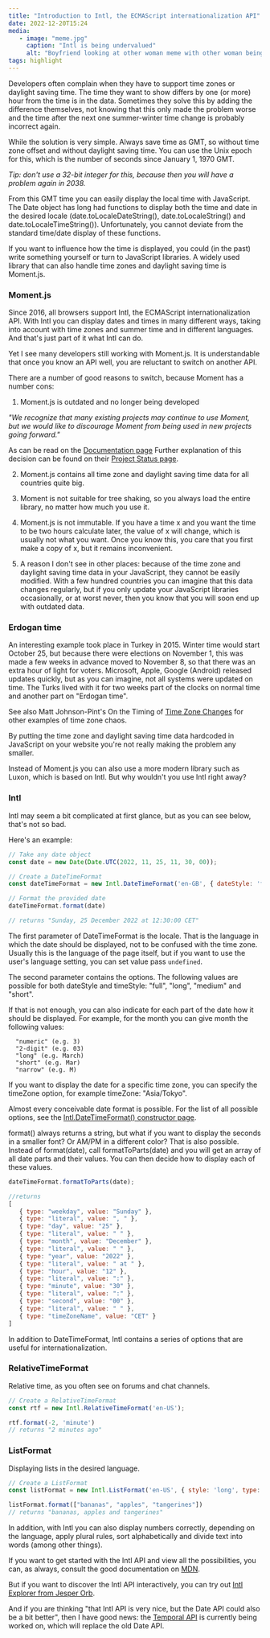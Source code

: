 ```yaml
---
title: "Introduction to Intl, the ECMAScript internationalization API"
date: 2022-12-20T15:24
media:
   - image: "meme.jpg"
     caption: "Intl is being undervalued"
     alt: "Boyfriend looking at other woman meme with other woman being moment and luxon and the girlfriend being Intl" 
tags: highlight
---
```


Developers often complain when they have to support time zones or daylight saving time.
The time they want to show differs by one (or more) hour from the time
is in the data. Sometimes they solve this by adding the difference themselves,
not knowing that this only made the problem worse and the time after the next one
summer-winter time change is probably incorrect again.

While the solution is very simple. Always save time as GMT, so without time zone offset and without daylight saving time. You can use the Unix epoch for this, which is the number of seconds since January 1, 1970 GMT.

_Tip: don't use a 32-bit integer for this, because then you will have a problem again in 2038._

From this GMT time you can easily display the local time with JavaScript. The Date object has long had functions to display both the time and date in the desired locale
(date.toLocaleDateString(), date.toLocaleString() and date.toLocaleTimeString()).
Unfortunately, you cannot deviate from the standard time/date display of these functions.

If you want to influence how the time is displayed, you could (in the past) write something yourself or turn to JavaScript libraries. A widely used library that can also handle time zones and daylight saving time is Moment.js.

### Moment.js

Since 2016, all browsers support Intl, the ECMAScript internationalization API.
With Intl you can display dates and times in many different ways, taking into account
with time zones and summer time and in different languages. And that's just part of it
what Intl can do.

Yet I see many developers still working with Moment.js.
It is understandable that once you know an API well, you are reluctant to switch
on another API.

There are a number of good reasons to switch, because Moment has a number
cons:

1. Moment.js is outdated and no longer being developed

_"We recognize that many existing projects may continue to use Moment, but we would like to discourage Moment from being used in new projects going forward."_

As can be read on the [Documentation page](https://momentjs.com/docs/)
Further explanation of this decision can be found on their [Project Status page](https://momentjs.com/docs/#/-project-status/).

2. Moment.js contains all time zone and daylight saving time data for all countries
   quite big.

3. Moment is not suitable for tree shaking, so you always load the entire library,
   no matter how much you use it.

4. Moment.js is not immutable. If you have a time x and you want the time to be two hours
   calculate later, the value of x will change, which is usually not what you want.
   Once you know this, you care
   that you first make a copy of x, but it remains inconvenient.

5. A reason I don't see in other places: because of the time zone and daylight saving time data
   in your JavaScript, they cannot be easily modified.
   With a few hundred countries you can imagine that this data changes regularly,
   but if you only update your JavaScript libraries occasionally, or at worst
   never, then you know that you will soon end up with outdated data.

### Erdogan time

An interesting example took place in Turkey in 2015. Winter time would start
October 25, but because there were elections on November 1, this was made a few weeks in advance
moved to November 8, so that there was an extra hour of light for voters.
Microsoft, Apple, Google (Android) released updates quickly, but as you can imagine,
not all systems were updated on time. The Turks lived with it for two weeks
part of the clocks on normal time and another part on "Erdogan time".

See also Matt Johnson-Pint's On the Timing of [Time Zone Changes](https://codeofmatt.com/on-the-timing-of-time-zone-changes/) for other examples
of time zone chaos. 

By putting the time zone and daylight saving time data hardcoded in JavaScript on your website
you're not really making the problem any smaller.

Instead of Moment.js you can also use a more modern library such as Luxon, which
is based on Intl. But why wouldn't you use Intl right away?

### Intl

Intl may seem a bit complicated at first glance, but as you can see below,
that's not so bad.

Here's an example:

```javascript
// Take any date object
const date = new Date(Date.UTC(2022, 11, 25, 11, 30, 00));

// Create a DateTimeFormat
const dateTimeFormat = new Intl.DateTimeFormat('en-GB', { dateStyle: 'full', timeStyle: 'long' })

// Format the provided date
dateTimeFormat.format(date)

// returns "Sunday, 25 December 2022 at 12:30:00 CET"
```

The first parameter of DateTimeFormat is the locale. That is the language in which the date
should be displayed, not to be confused with the time zone. Usually this is the language of the page
itself, but if you want to use the user's language setting, you can set value
pass `undefined`.

The second parameter contains the options. The following values are possible for both dateStyle and timeStyle: "full", "long", "medium" and "short".

If that is not enough, you can also indicate for each part of the date how it should be displayed. For example, for the month you can give month the following values:

```text
  "numeric" (e.g. 3)
  "2-digit" (e.g. 03)
  "long" (e.g. March)
  "short" (e.g. Mar)
  "narrow" (e.g. M)
```

If you want to display the date for a specific time zone, you can specify the timeZone option, for example timeZone: "Asia/Tokyo".

Almost every conceivable date format is possible. For the list of all possible options, see the [Intl.DateTimeFormat() constructor page](https://developer.mozilla.org/en-US/docs/Web/JavaScript/Reference/Global_Objects/Intl/DateTimeFormat/DateTimeFormat).

format() always returns a string, but what if you want to display the seconds in a smaller font? Or AM/PM in a different color? That is also possible. Instead of format(date), call formatToParts(date) and you will get an array of all date parts and their values. You can then decide how to display each of these values.

```javascript
dateTimeFormat.formatToParts(date);

//returns
[
   { type: "weekday", value: "Sunday" },
   { type: "literal", value: ", " },
   { type: "day", value: "25" },
   { type: "literal", value: " " },
   { type: "month", value: "December" },
   { type: "literal", value: " " },
   { type: "year", value: "2022" },
   { type: "literal", value: " at " },
   { type: "hour", value: "12" },
   { type: "literal", value: ":" },
   { type: "minute", value: "30" },
   { type: "literal", value: ":" },
   { type: "second", value: "00" },
   { type: "literal", value: " " },
   { type: "timeZoneName", value: "CET" }
]
```

In addition to DateTimeFormat, Intl contains a series of options that are useful for internationalization.

### RelativeTimeFormat

Relative time, as you often see on forums and chat channels.

```javascript
// Create a RelativeTimeFormat
const rtf = new Intl.RelativeTimeFormat('en-US');

rtf.format(-2, 'minute')
// returns "2 minutes ago"
```

### ListFormat

Displaying lists in the desired language.

```javascript
// Create a ListFormat
const listFormat = new Intl.ListFormat('en-US', { style: 'long', type: 'conjunction' });

listFormat.format(["bananas", "apples", "tangerines"])
// returns "bananas, apples and tangerines"
```

In addition, with Intl you can also display numbers correctly, depending on the language, apply plural rules, sort alphabetically and divide text into words (among other things).

If you want to get started with the Intl API and view all the possibilities, you can, as always, consult the good documentation on [MDN](https://developer.mozilla.org/en-US/).

But if you want to discover the Intl API interactively, you can try out [Intl Explorer from Jesper Orb](https://www.intl-explorer.com/?).

And if you are thinking "that Intl API is very nice, but the Date API could also be a bit better", then I have good news: the [Temporal API](https://tc39.es/proposal-temporal/docs/) is currently being worked on, which will replace the old Date API.